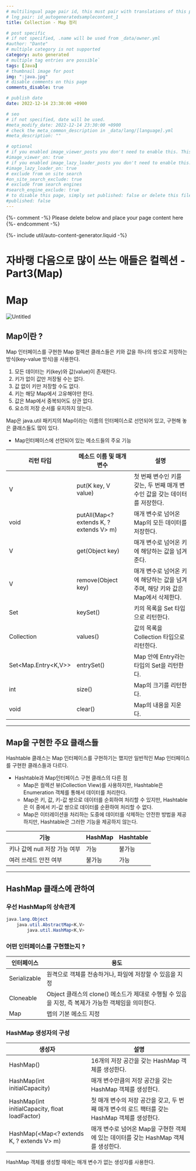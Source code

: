 ```yaml
---
# multilingual page pair id, this must pair with translations of this page. (This name must be unique)
# lng_pair: id_autogeneratedsamplecontent_1
title: Collection - Map 정리

# post specific
# if not specified, .name will be used from _data/owner.yml
#author: "Dante"
# multiple category is not supported
category: auto generated
# multiple tag entries are possible`
tags: [Java]
# thumbnail image for post
img: ":java.jpg"
# disable comments on this page
comments_disable: true

# publish date
date: 2022-12-14 23:30:00 +0900

# seo
# if not specified, date will be used.
#meta_modify_date: 2022-12-14 23:30:00 +0900
# check the meta_common_description in _data/lang/[language].yml
#meta_description: ""

# optional
# if you enabled image_viewer_posts you don't need to enable this. This is only if image_viewer_posts = false
#image_viewer_on: true
# if you enabled image_lazy_loader_posts you don't need to enable this. This is only if image_lazy_loader_posts = false
#image_lazy_loader_on: true
# exclude from on site search
#on_site_search_exclude: true
# exclude from search engines
#search_engine_exclude: true
# to disable this page, simply set published: false or delete this file
#published: false
---
```

{%- comment -%} Please delete below and place your page content here {%- endcomment -%}

{%- include util/auto-content-generator.liquid -%}

<!-- outline-start -->

# 자바랭 다음으로 많이 쓰는 애들은 컬렉션 - Part3(Map)

# Map

![Untitled](%E1%84%8C%E1%85%A1%E1%84%87%E1%85%A1%E1%84%85%E1%85%A2%E1%86%BC%20%E1%84%83%E1%85%A1%E1%84%8B%E1%85%B3%E1%86%B7%E1%84%8B%E1%85%B3%E1%84%85%E1%85%A9%20%E1%84%86%E1%85%A1%E1%86%AD%E1%84%8B%E1%85%B5%20%E1%84%8A%E1%85%B3%E1%84%82%E1%85%B3%E1%86%AB%20%E1%84%8B%E1%85%A2%E1%84%83%E1%85%B3%E1%86%AF%E1%84%8B%E1%85%B3%E1%86%AB%20%E1%84%8F%E1%85%A5%E1%86%AF%E1%84%85%E1%85%A6%E1%86%A8%E1%84%89%E1%85%A7%E1%86%AB%20-%206f41973bbdeb47b6ba26fc2ad94bd43c/Untitled.png)

## Map이란 ?

Map 인터페이스를 구현한 Map 컬렉션 클래스들은 키와 값을 하나의 쌍으로 저장하는 방식(key-value 방식)을 사용한다.

1. 모든 데이터는 키(key)와 값(value)이 존재한다.
2. 키가 없이 값만 저장될 수는 없다.
3. 값 없이 키만 저장할 수도 없다.
4. 키는 해당 Map에서 고유해야만 한다.
5. 값은 Map에서 중복되어도 상관 없다.
6. 요소의 저장 순서를 유지하지 않는다.

Map은 java.util 패키지의 Map이라는 이름의 인터페이스로 선언되어 있고, 구현해 놓은 클래스들도 많이 있다.

- Map인터페이스에 선언되어 있는 메소드들의 주요 기능

| 리턴 타입 | 메소드 이름 및 매개 변수 | 설명 |
| --- | --- | --- |
| V | put(K key, V value) | 첫 번째 변수인 키를 갖는, 두 번째 매개 변수인 값을 갖는 데이터를 저장한다. |
| void | putAll(Map<? extends K, ? extends V> m) | 매개 변수로 넘어온 Map의 모든 데이터를 저장한다. |
| V | get(Object key) | 매개 변수로 넘어온 키에 해당하는 값을 넘겨 준다. |
| V | remove(Object key) | 매개 변수로 넘어온 키에 해당하는 값을 넘겨주며, 해당 키와 값은 Map에서 삭제한다. |
| Set<K> | keySet() | 키의 목록을 Set 타입으로 리턴한다. |
| Collection<V> | values() | 값의 목록을 Collection 타입으로 리턴한다. |
| Set<Map.Entry<K,V>> | entrySet() | Map 안에 Entry라는 타입의 Set을 리턴한다. |
| int | size() | Map의 크기를 리턴한다. |
| void | clear() | Map의 내용을 지운다. |

---

## Map을 구현한 주요 클래스들

Hashtable 클래스는 Map 인터페이스를 구현하기는 했지만 일반적인 Map 인터페이스를 구현한 클래스들과 다르다.

- Hashtable과 Map인터페이스 구현 클래스의 다른 점
  - Map은 컬렉션 뷰(Collection View)를 사용하지만, Hashtable은 Enumeration 객체를 통해서 데이터를 처리한다.
  - Map은 키, 값, 키-값 쌍으로 데이터를 순회하여 처리할 수 있지만, Hashtable은 이 중에서 키-값 쌍으로 데이터를 순환하여 처리할 수 없다.
  - Map은 이터레이션을 처리하는 도중에 데이터를 삭제하는 안전한 방법을 제공하지만, Hashtable은 그러한 기능을 제공하지 않는다.


| 기능 | HashMap | Hashtable |
| --- | --- | --- |
| 키나 값에 null 저장 가능 여부 | 가능 | 불가능 |
| 여러 쓰레드 안전 여부 | 불가능 | 가능 |

---

## HashMap 클래스에 관하여

### 우선 HashMap의 상속관계

```java
java.lang.Object
    java.util.AbstractMap<K,V>
        java.util.HashMap<K,V>
```

### 어떤 인터페이스를 구현했는지 ?

| 인터페이스 | 용도 |
| --- | --- |
| Serializable | 원격으로 객체를 전송하거나, 파일에 저장할 수 있음을 지정 |
| Cloneable | Object 클래스의 clone() 메소드가 제대로 수행될 수 있음을 지정, 즉 복제가 가능한 객체임을 의미한다. |
| Map<E> | 맵의 기본 메소드 지정 |

### HashMap 생성자의 구성

| 생성자 | 설명 |
| --- | --- |
| HashMap() | 16개의 저장 공간을 갖는 HashMap 객체를 생성한다. |
| HashMap(int initialCapacity) | 매개 변수만큼의 저장 공간을 갖는 HashMap 객체를 생성한다. |
| HashMap(int initialCapacity, float loadFactor) | 첫 매개 변수의 저장 공간을 갖고, 두 번째 매개 변수의 로드 팩터를 갖는 HashMap 객체를 생성한다. |
| HashMap(<Map<? extends K, ? extends V> m) | 매개 변수로 넘어온 Map을 구현한 객체에 있는 데이터를 갖는 HashMap 객체를 생성한다. |

HashMap 객체를 생성할 때에는 매개 변수가 없는 생성자를 사용한다.



<!-- outline-end -->
